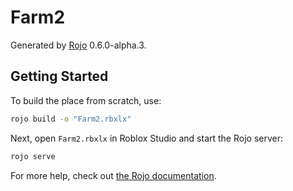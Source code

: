 # Farm2
Generated by [Rojo](https://github.com/rojo-rbx/rojo) 0.6.0-alpha.3.

## Getting Started
To build the place from scratch, use:

```bash
rojo build -o "Farm2.rbxlx"
```

Next, open `Farm2.rbxlx` in Roblox Studio and start the Rojo server:

```bash
rojo serve
```

For more help, check out [the Rojo documentation](https://rojo.space/docs).